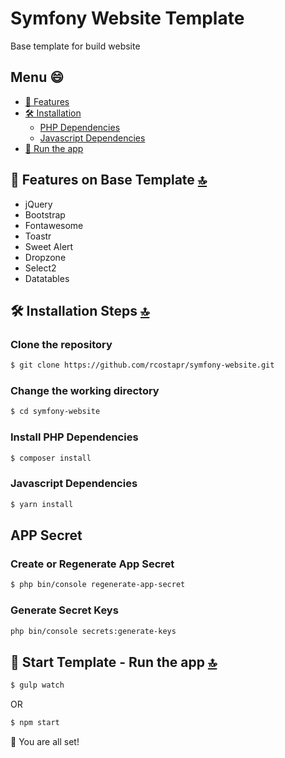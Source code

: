 # Symfony Website Template
Base template for build website
## Menu :smile: 
  - [🧐 Features](#-features-on-base-template-)
  - [🛠️ Installation](#️-installation-steps-)
    - [PHP Dependencies](#install-php-dependencies) 
    - [Javascript Dependencies](#javascript-dependencies) 
  - [🚀 Run the app](#-start-template---Run-the-app-)

## 🧐 Features on Base Template [🔝](#symfony-website-template)
- jQuery
- Bootstrap
- Fontawesome
- Toastr
- Sweet Alert
- Dropzone
- Select2
- Datatables

## 🛠️ Installation Steps [🔝](#symfony-website-template)

### Clone the repository
```bash
$ git clone https://github.com/rcostapr/symfony-website.git
```
### Change the working directory
```bash
$ cd symfony-website
```
### Install PHP Dependencies
```bash
$ composer install
```

### Javascript Dependencies
```bash
$ yarn install
```

## APP Secret
### Create or Regenerate App Secret
```bash
$ php bin/console regenerate-app-secret
```
### Generate Secret Keys
```bash
php bin/console secrets:generate-keys
```

## 🚀 Start Template - Run the app [🔝](#symfony-website-template)
```bash
$ gulp watch
```
OR
```bash
$ npm start
```

🌟 You are all set!
